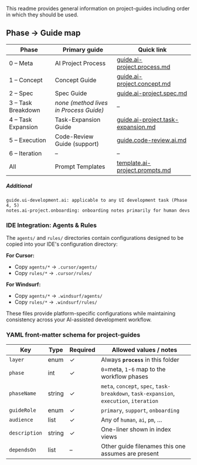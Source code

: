 This readme provides general information on project-guides including order in which they should be used.
## Phase → Guide map

| Phase              | Primary guide                          | Quick link                                                                   |
| ------------------ | -------------------------------------- | ---------------------------------------------------------------------------- |
| 0 – Meta           | AI Project Process                     | [guide.ai-project.process.md](guide.ai-project.process.md)                   |
| 1 – Concept        | Concept Guide                          | [guide.ai-project.concept.md](guide.ai-project.concept.md)                   |
| 2 – Spec           | Spec Guide                             | [guide.ai-project.spec.md](guide.ai-project.spec.md)                         |
| 3 – Task Breakdown | _none (method lives in Process Guide)_ | –                                                                            |
| 4 – Task Expansion | Task-Expansion Guide                   | [guide.ai-project.task-expansion.md](guide.ai-project.task-expansion.md)     |
| 5 – Execution      | Code-Review Guide (support)            | [guide.code-review.ai.md](guide.code-review.ai.md)                           |
| 6 – Iteration      | –                                      | –                                                                            |
| All                | Prompt Templates                       | [template.ai-project.prompts.md](template.ai-project.prompts.md) |

##### Additional
```
guide.ui-development.ai: applicable to any UI development task (Phase 4, 5)
notes.ai-project.onboarding: onboarding notes primarily for human devs
```

### IDE Integration: Agents & Rules

The `agents/` and `rules/` directories contain configurations designed to be copied into your IDE's configuration directory:

**For Cursor:**
- Copy `agents/*` → `.cursor/agents/`
- Copy `rules/*` → `.cursor/rules/`

**For Windsurf:**
- Copy `agents/*` → `.windsurf/agents/`
- Copy `rules/*` → `.windsurf/rules/`

These files provide platform-specific configurations while maintaining consistency across your AI-assisted development workflow.

### YAML front-matter schema for project-guides

| Key           | Type   | Required | Allowed values / notes                                                                  |
| ------------- | ------ | -------- | --------------------------------------------------------------------------------------- |
| `layer`       | enum   | ✓        | Always **`process`** in this folder                                                     |
| `phase`       | int    | ✓        | `0`=meta, `1`-`6` map to the workflow phases                                            |
| `phaseName`   | string | ✓        | `meta`, `concept`, `spec`, `task-breakdown`, `task-expansion`, `execution`, `iteration` |
| `guideRole`   | enum   | ✓        | `primary`, `support`, `onboarding`                                                      |
| `audience`    | list   | ✓        | Any of `human`, `ai`, `pm`, …                                                           |
| `description` | string | ✓        | One-liner shown in index views                                                          |
| `dependsOn`   | list   | –        | Other guide filenames this one assumes are present                                      |
